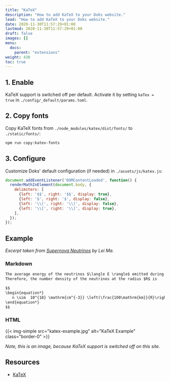 ```yaml
---
title: "KaTeX"
description: "How to add KaTeX to your Doks website."
lead: "How to add KaTeX to your Doks website."
date: 2020-11-30T11:57:29+01:00
lastmod: 2020-11-30T11:57:29+01:00
draft: false
images: []
menu:
  docs:
    parent: "extensions"
weight: 430
toc: true
---
```


## 1. Enable

KaTeX support is switched off per default. Activate it by setting `kaTex = true` in `./config/_default/params.toml`.

## 2. Copy fonts

Copy KaTeX fonts from `./node_modules/katex/dist/fonts/` to `./static/fonts/`:

```bash
npm run copy:katex-fonts
```

## 3. Configure

Customize Doks' default configuration (if needed) in `./assets/js/katex.js`:

```js
document.addEventListener('DOMContentLoaded', function() {
  renderMathInElement(document.body, {
    delimiters: [
      {left: '$$', right: '$$', display: true},
      {left: '$', right: '$', display: false},
      {left: '\\(', right: '\\)', display: false},
      {left: '\\[', right: '\\]', display: true},
    ],
  });
});
```

## Example

_Excerpt taken from [Supernova Neutrinos](https://neutrino.leima.is/book/introduction/supernova-neutrinos/) by Lei Ma._

### Markdown

```md
The average energy of the neutrinos $\langle E \rangle$ emitted during a supernova explosion is of the order of 10MeV, and the neutrino luminosity at the early epoch of the explosion is approximately $10^{52}\mathrm{ergs\cdot s^{-1}}$.
Therefore, the number density of the neutrinos at the radius $R$ is

$$
\begin{equation*}
   n \sim  10^{18} \mathrm{cm^{-3}} \left(\frac{100\mathrm{km}}{R}\right)^2 \left(\frac{10\mathrm{MeV}}{\langle E \rangle}\right).
\end{equation*}
$$
```

### HTML

{{< img-simple src="katex-example.jpg" alt="KaTeX Example" class="border-0" >}}

_Note, this is an image, because KaTeX support is switched off on this site._

## Resources

- [KaTeX](https://katex.org/)
